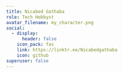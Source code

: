 ```yaml
---
title: Nicabed Gathaba
role: Tech Hobbyst
avatar_filename: my_character.png
social:
  - display:
      header: false
    icon_pack: fas
    link: https://linktr.ee/Nicabedgathaba
    icon: github
superuser: false
---
```

